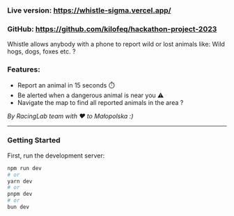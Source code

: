 ### Live version: https://whistle-sigma.vercel.app/
### GitHub: https://github.com/kilofeq/hackathon-project-2023

Whistle allows anybody with a phone to report wild or lost animals like:
Wild hogs, dogs, foxes etc. ?

### Features:
- Report an animal in 15 seconds ⏱️
- Be alerted when a dangerous animal is near you ⚠️
- Navigate the map to find all reported animals in the area ?️


_By RacingLab team with ❤️ to Małopolska :)_

------------------------

### Getting Started

First, run the development server:

```bash
npm run dev
# or
yarn dev
# or
pnpm dev
# or
bun dev
```

